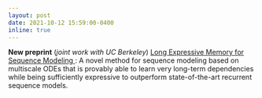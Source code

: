 ```yaml
---
layout: post
date: 2021-10-12 15:59:00-0400
inline: true
---
```


**New preprint** (*joint work with UC Berkeley*) <a href="https://arxiv.org/pdf/2110.04744.pdf"> Long Expressive Memory for Sequence Modeling </a>: 
A novel method for sequence modeling based on multiscale ODEs that is provably able to learn very long-term dependencies while being sufficiently expressive to outperform state-of-the-art recurrent sequence models.
